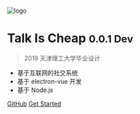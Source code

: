 ![logo](_media/icon.svg)

# Talk Is Cheap <small>0.0.1 Dev</small>

> 2019 天津理工大学毕业设计

- 基于互联网的社交系统
- 基于 electron-vue 开发
- 基于 Node.js


[GitHub](https://github.com/miya-yang/talk_is_cheap)
[Get Started](#项目说明)